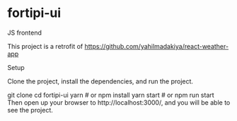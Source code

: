 # fortipi-ui
JS frontend

This project is a retrofit of https://github.com/yahilmadakiya/react-weather-app

Setup

Clone the project, install the dependencies, and run the project.

git clone
cd fortipi-ui
yarn # or npm install
yarn start # or npm run start
Then open up your browser to http://localhost:3000/, and you will be able to see the project.

